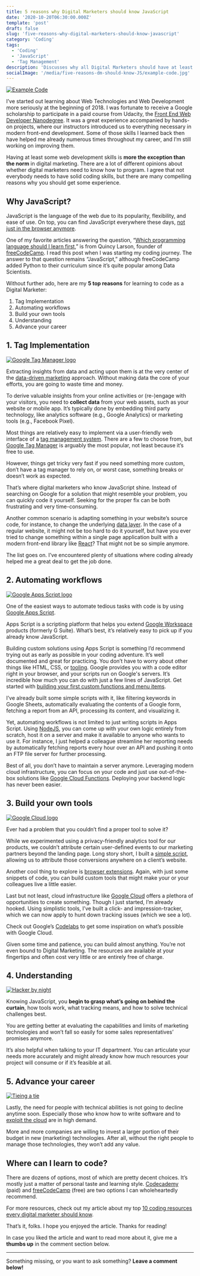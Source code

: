 ```yaml
---
title: 5 reasons why Digital Marketers should know JavaScript
date: '2020-10-20T06:30:00.000Z'
template: 'post'
draft: false
slug: 'five-reasons-why-digital-marketers-should-know-javascript'
category: 'Coding'
tags:
  - 'Coding'
  - 'JavaScript'
  - 'Tag Management'
description: 'Discusses why all Digital Marketers should have at least some programming experience and why JavaScript might be the right choice as the first language.'
socialImage: '/media/five-reasons-dm-should-know-JS/example-code.jpg'
---
```


[![Example Code](/media/five-reasons-dm-should-know-JS/example-code.jpg)](/media/five-reasons-dm-should-know-JS/example-code.jpg)

I’ve started out learning about Web Technologies and Web Development more seriously at the beginning of 2018. I was fortunate to receive a Google scholarship to participate in a paid course from Udacity, the [Front End Web Developer Nanodegree](https://www.udacity.com/course/front-end-web-developer-nanodegree--nd0011). It was a great experience accompanied by hands-on projects, where our instructors introduced us to everything necessary in modern front-end development. Some of those skills I learned back then have helped me already numerous times throughout my career, and I’m still working on improving them.

Having at least some web development skills is **more the exception than the norm** in digital marketing. There are a lot of different opinions about whether digital marketers need to know how to program. I agree that not everybody needs to have solid coding skills, but there are many compelling reasons why you should get some experience.

## Why JavaScript?

JavaScript is the language of the web due to its popularity, flexibility, and ease of use. On top, you can find JavaScript everywhere these days, [not just in the browser anymore](https://dev.to/somedood/nodejs-breaking-javascript-out-of-the-browser-since-2009-53cn).

One of my favorite articles answering the question, “[Which programming language should I learn first](https://www.freecodecamp.org/news/what-programming-language-should-i-learn-first-19a33b0a467d/),” is from Quincy Larson, founder of [freeCodeCamp](https://www.freecodecamp.org/). I read this post when I was starting my coding journey. The answer to that question remains “JavaScript,” although freeCodeCamp added Python to their curriculum since it’s quite popular among Data Scientists.

Without further ado, here are my **5 top reasons** for learning to code as a Digital Marketer:

1. Tag Implementation
2. Automating workflows
3. Build your own tools
4. Understanding
5. Advance your career

## 1. Tag Implementation

[![Google Tag Manager logo](/media/five-reasons-dm-should-know-JS/google-tag-manager_logo.png)](/media/five-reasons-dm-should-know-JS/google-tag-manager_logo.png)

Extracting insights from data and acting upon them is at the very center of the [data-driven marketing](https://www.demandjump.com/blog/what-is-data-driven-marketing#:~:text=Data%2Ddriven%20marketing%20is%20a,'%20motivations%2C%20preferences%20and%20behaviors.) approach. Without making data the core of your efforts, you are going to waste time and money.

To derive valuable insights from your online activities or (re-)engage with your visitors, you need to **collect data** from your web assets, such as your website or mobile app. It’s typically done by embedding third party technology, like analytics software (e.g., Google Analytics) or marketing tools (e.g., Facebook Pixel).

Most things are relatively easy to implement via a user-friendly web interface of a [tag management system](https://tealium.com/resource/fundamentals/what-is-tag-management/). There are a few to choose from, but [Google Tag Manager](https://marketingplatform.google.com/about/tag-manager/) is arguably the most popular, not least because it’s free to use.

However, things get tricky very fast if you need something more custom, don’t have a tag manager to rely on, or worst case, something breaks or doesn’t work as expected.

That’s where digital marketers who know JavaScript shine. Instead of searching on Google for a solution that might resemble your problem, you can quickly code it yourself. Seeking for the proper fix can be both frustrating and very time-consuming.

Another common scenario is adapting something in your website’s source code, for instance, to change the underlying [data layer](https://support.google.com/tagmanager/answer/6164391?hl=en). In the case of a regular website, it might not be too hard to do it yourself, but have you ever tried to change something within a single page application built with a modern front-end library like [React](https://reactjs.org/)? That might not be so simple anymore.

The list goes on. I’ve encountered plenty of situations where coding already helped me a great deal to get the job done.

## 2. Automating workflows

[![Google Apps Script logo](/media/five-reasons-dm-should-know-JS/google-apps-script_logo.png)](/media/five-reasons-dm-should-know-JS/google-apps-script_logo.png)

One of the easiest ways to automate tedious tasks with code is by using [Google Apps Script](https://developers.google.com/apps-script).

Apps Script is a scripting platform that helps you extend [Google Workspace](https://workspace.google.com/) products (formerly G Suite). What’s best, it’s relatively easy to pick up if you already know JavaScript.

Building custom solutions using Apps Script is something I’d recommend trying out as early as possible in your coding adventure. It’s well documented and great for practicing. You don’t have to worry about other things like HTML, CSS, or [tooling](https://developer.mozilla.org/en-US/docs/Learn/Tools_and_testing/Understanding_client-side_tools/Introducing_complete_toolchain). Google provides you with a code editor right in your browser, and your scripts run on Google's servers. It’s incredible how much you can do with just a few lines of JavaScript. Get started with [building your first custom functions and menu items](https://developers.google.com/apps-script/quickstart/custom-functions).

I’ve already built some simple scripts with it, like filtering keywords in Google Sheets, automatically evaluating the contents of a Google form, fetching a report from an API, processing its content, and visualizing it.

Yet, automating workflows is not limited to just writing scripts in Apps Script. Using [NodeJS](https://en.wikipedia.org/wiki/Node.js), you can come up with your own logic entirely from scratch, host it on a server and make it available to anyone who wants to use it. For instance, I just helped a colleague streamline her reporting needs by automatically fetching reports every hour over an API and pushing it onto an FTP file server for further processing.

Best of all, you don’t have to maintain a server anymore. Leveraging modern cloud infrastructure, you can focus on your code and just use out-of-the-box solutions like [Google Cloud Functions](https://cloud.google.com/functions). Deploying your backend logic has never been easier.

## 3. Build your own tools

[![Google Cloud logo](/media/five-reasons-dm-should-know-JS/google-cloud_logo.png)](/media/five-reasons-dm-should-know-JS/google-cloud_logo.png)

Ever had a problem that you couldn’t find a proper tool to solve it?

While we experimented using a privacy-friendly analytics tool for our products, we couldn’t attribute certain user-defined events to our marketing partners beyond the landing page. Long story short, I built a [simple script](https://github.com/andreWibbeke/conversion_wrapper), allowing us to attribute those conversions anywhere on a client’s website.

Another cool thing to explore is [browser extensions](https://developer.chrome.com/extensions). Again, with just some snippets of code, you can build custom tools that might make your or your colleagues live a little easier.

Last but not least, cloud infrastructure like [Google Cloud](https://cloud.google.com/) offers a plethora of opportunities to create something. Though I just started, I’m already hooked. Using simplistic tools, I’ve built a click- and impression-tracker, which we can now apply to hunt down tracking issues (which we see a lot).

Check out Google’s [Codelabs](https://codelabs.developers.google.com/) to get some inspiration on what’s possible with Google Cloud.

Given some time and patience, you can build almost anything. You’re not even bound to Digital Marketing. The resources are available at your fingertips and often cost very little or are entirely free of charge.

## 4. Understanding

[![Hacker by night](/media/five-reasons-dm-should-know-JS/understanding-code.jpg)](/media/five-reasons-dm-should-know-JS/understanding-code.jpg)

Knowing JavaScript, you **begin to grasp what’s going on behind the curtain**, how tools work, what tracking means, and how to solve technical challenges best.

You are getting better at evaluating the capabilities and limits of marketing technologies and won’t fall so easily for some sales representatives’ promises anymore.

It’s also helpful when talking to your IT department. You can articulate your needs more accurately and might already know how much resources your project will consume or if it’s feasible at all.

## 5. Advance your career

[![Tieing a tie](/media/five-reasons-dm-should-know-JS/advance-career.jpg)](/media/five-reasons-dm-should-know-JS/advance-career.jpg)

Lastly, the need for people with technical abilities is not going to decline anytime soon. Especially those who know how to write software and to [exploit the cloud](https://cloudacademy.com/blog/what-exactly-is-a-cloud-architect-and-how-do-you-become-one/) are in high demand.

More and more companies are willing to invest a larger portion of their budget in new (marketing) technologies. After all, without the right people to manage those technologies, they won’t add any value.

## Where can I learn to code?

There are dozens of options, most of which are pretty decent choices. It’s mostly just a matter of personal taste and learning style. [Codecademy](https://www.codecademy.com/catalog/language/javascript) (paid) and [freeCodeCamp](https://www.freecodecamp.org/) (free) are two options I can wholeheartedly recommend.

For more resources, check out my article about my top [10 coding resources every digital marketer should know](ten-coding-resources-every-digital-marketer-should-know).

That’s it, folks. I hope you enjoyed the article. Thanks for reading!

In case you liked the article and want to read more about it, give me a **thumbs up** in the comment section below.

<hr>

Something missing, or you want to ask something? **Leave a comment below!**
